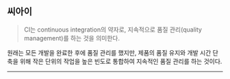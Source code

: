 ## 씨아이

> CI는 continuous integration의 약자로, 지속적으로 품질 관리(quality management)를 하는 것을 의미한다.

원래는 모든 개발을 완료한 후에 품질 관리를 했지만, 제품의 품질 유지와 개발 시간 단축을 위해 작은 단위의 작업을 높은 빈도로 통합하여 지속적인 품질 관리를 하는 것이다.

---

